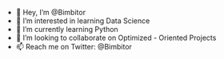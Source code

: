 - 👋 Hey, I’m @Bimbitor
- 👀 I’m interested in learning Data Science
- 🌱 I’m currently learning Python
- 💞️ I’m looking to collaborate on Optimized - Oriented Projects
- 📫 Reach me on Twitter: @Bimbitor
